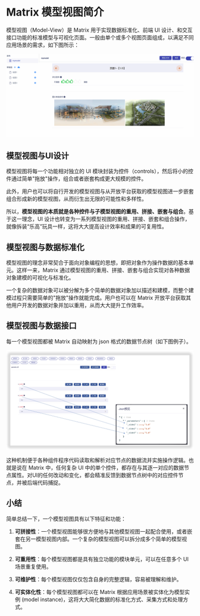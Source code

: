 # Matrix 模型视图简介

模型视图（Model-View）是 Matrix 用于实现数据标准化、前端 UI 设计、和交互接口功能的标准模型与可视化页面。一般由单个或多个视图页面组成，以满足不同应用场景的需求，如下图所示：

![Matrix.OS](../../../../../media/os/tools/modelview/multiview.gif "多视图页面示例")

## 模型视图与UI设计

模型视图将每一个功能相对独立的 UI 模块封装为控件（controls），然后将小的控件通过简单"拖放"操作，组合或者嵌套构成更大规模的控件。

此外，用户也可以将自行开发的模型视图与从开放平台获取的模型视图进一步嵌套组合形成新的模型视图，从而衍生出无限的可能性和多样性。

所以，**模型视图的本质就是各种控件与子模型视图的重用、拼接、嵌套与组合**。基于这一理念，UI 设计也转变为一系列模型视图的重用、拼接、嵌套和组合操作，就像拆装“乐高”玩具一样，这将大大提高设计效率和成果的可复用性。


## 模型视图与数据标准化

模型视图的理念非常契合于面向对象编程的思想，即把对象作为操作数据的基本单元。这样一来，Matrix 通过模型视图的重用、拼接、嵌套与组合实现对各种数据对象建模的可视化与标准化。

一个复杂的数据对象可以被分解为多个简单的数据对象加以描述和建模，而整个建模过程只需要简单的"拖放"操作就能完成。用户也可以在 Matrix 开放平台获取其他用户开发的数据对象并加以重用，从而大大提升工作效率。


## 模型视图与数据接口

每一个模型视图都被 Matrix 自动映射为 json 格式的数据节点树（如下图例子）。

![数据节点树](../../../../../media/os/tools/modelview/json.png "模型视图映射为数据节点树")

这种机制便于各种组件程序代码读取和解析对应节点的数据流并实施操作逻辑。也就是说在 Matrix 中，任何复杂 UI 中的单个控件，都存在与其逐一对应的数据节点属性。对UI的任何改动和变化，都会精准反馈到数据节点树中的对应控件节点，并被后端代码捕捉。

## 小结

简单总结一下，一个模型视图具有以下特征和功能：

1. **可拼接性**：一个模型视图能够很方便地与其他模型视图一起配合使用，或者嵌套在另一模型视图内部。一个复杂的模型视图可以拆分成多个简单的模型视图。

2. **可重用性**：每个模型视图都是具有独立功能的模块单元，可以在任意多个 UI 场景重复使用。

3. **可维护性**：每个模型视图仅仅包含自身的完整逻辑，容易被理解和维护。

4. **可实体化性**：每个模型视图都可以在 Matrix 根据应用场景被实体化为模型实例 (model instance)，这将大大简化数据的标准化方式、采集方式和处理方式。
